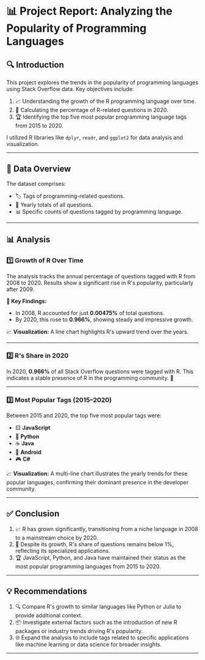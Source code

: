 # 📊 Project Report: Analyzing the Popularity of Programming Languages

## 🔍 **Introduction**
This project explores the trends in the popularity of programming languages using Stack Overflow data. Key objectives include:
1. 📈 Understanding the growth of the R programming language over time.
2. 🧮 Calculating the percentage of R-related questions in 2020.
3. 🏆 Identifying the top five most popular programming language tags from 2015 to 2020.

I utilized R libraries like `dplyr`, `readr`, and `ggplot2` for data analysis and visualization.

---

## 📁 **Data Overview**
The dataset comprises:
- 🏷️ Tags of programming-related questions.
- 📅 Yearly totals of all questions.
- 📊 Specific counts of questions tagged by programming language.

---

## 📊 **Analysis**

### 1️⃣ Growth of R Over Time
The analysis tracks the annual percentage of questions tagged with R from 2008 to 2020. Results show a significant rise in R's popularity, particularly after 2009.

**📌 Key Findings:**
- In 2008, R accounted for just **0.00475%** of total questions.
- By 2020, this rose to **0.966%**, showing steady and impressive growth.

📈 **Visualization:** A line chart highlights R's upward trend over the years.

---

### 2️⃣ R's Share in 2020
In 2020, **0.966%** of all Stack Overflow questions were tagged with R. This indicates a stable presence of R in the programming community. 🎯

---

### 3️⃣ Most Popular Tags (2015–2020)
Between 2015 and 2020, the top five most popular tags were:
- 🟨 **JavaScript**
- 🐍 **Python**
- ☕ **Java**
- 🤖 **Android**
- 🎮 **C#**

📈 **Visualization:** A multi-line chart illustrates the yearly trends for these popular languages, confirming their dominant presence in the developer community.

---

## ✅ **Conclusion**
1. 📈 R has grown significantly, transitioning from a niche language in 2008 to a mainstream choice by 2020.
2. 🧮 Despite its growth, R's share of questions remains below 1%, reflecting its specialized applications.
3. 🏆 JavaScript, Python, and Java have maintained their status as the most popular programming languages from 2015 to 2020.

---

## 💡 **Recommendations**
1. 🔍 Compare R's growth to similar languages like Python or Julia to provide additional context.
2. 📦 Investigate external factors such as the introduction of new R packages or industry trends driving R's popularity.
3. 🌐 Expand the analysis to include tags related to specific applications like machine learning or data science for broader insights.

---
